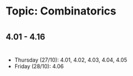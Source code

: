 # Topic:  Combinatorics
#
## 4.01 - 4.16
#
- Thursday (27/10): 4.01, 4.02, 4.03, 4.04, 4.05
- Friday (28/10): 4.06